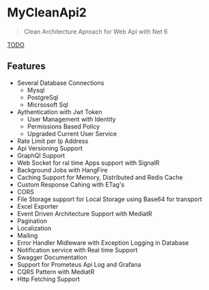 # MyCleanApi2

> Clean Architecture Aproach for Web Api with Net 6

[TODO](Todo.md)

## Features

- Several Database Connections
  - Mysql
  - PostgreSql
  - Micrsosoft Sql
- Aythentication with Jwt Token
  - User Management with Identity
  - Permissions Based Policy
  - Upgraded Current User Service
- Rate Limit per Ip Address
- Api Versioning Support
- GraphQl Support
- Web Socket for ral time Apps support with SignalR
- Background Jobs with HangFire
- Caching Support for Memory, Distributed and Redis Cache
- Custom Response Cahing with ETag's
- CORS
- File Storage support for Local Storage using Base64 for transport
- Excel Exporter
- Event Driven Architecture Support with MediatR
- Pagination
- Localization
- Mailing
- Error Handler Midleware with Exception Logging in Database
- Notification service with Real time Support
- Swagger Documentation
- Support for Prometeus Api Log and Grafana
- CQRS Pattern with MediatR
- Http Fetching Support
